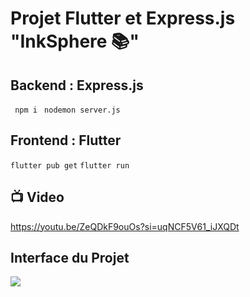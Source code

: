 # Projet Flutter et Express.js "InkSphere 📚"
## Backend : Express.js 
``` npm i```
``` nodemon server.js```

## Frontend : Flutter
``` flutter pub get ```
``` flutter run ```

## 📺 Video
https://youtu.be/ZeQDkF9ouOs?si=uqNCF5V61_iJXQDt
## Interface du Projet
![](./captures/2024-12-05_14h58_58.png)


